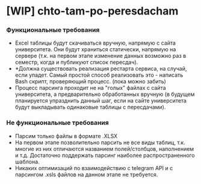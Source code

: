 # [WIP] chto-tam-po-peresdacham

### Функциональные требования

- Excel таблицы будут скачиваться вручную, напрямую с сайта университета. Они будут храниться статически, напрямую на сервере 
(т.к. на первом этапе изменение данных возможно раз в семестр, когда и публикуют список пересдач).
- *Должна существовать реализация рестарта сервиса, на случай, если упадет. Самый простой способ реализовать это - написать Bash скрипт, проверяющий процесс. (пока можно забить)
- Процесс парсинга проходит не на "голых" файлах с сайта университета, а предварительно обработанных вручную (в будущем планируется упразднить данный шаг, если на сайте университета будут выкладывать одинаковые таблицы с пересдачами).

### Не функциональные требования

- Парсим только файлы в формате .XLSX
- На первом этапе позволительно парсить не все виды таблиц, т.к. многие из них отличаются названием полей/столбцов, наполнением и т.д.
Достаточно поддержать парсинг наиболее распространенного шаблона.
- Никаких оптимизаций по взаимодействию с telegram API и с парсингом .xsls файлов на данном этапе не требуется.